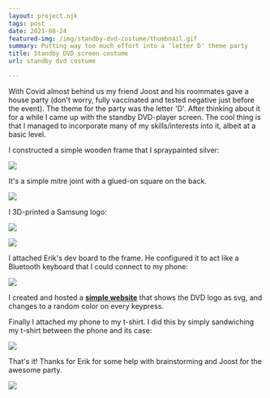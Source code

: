 ```yaml
---
layout: project.njk
tags: post
date: 2021-08-24
featured-img: /img/standby-dvd-costume/thumbnail.gif
summary: Putting way too much effort into a 'letter D' theme party
title: Standby DVD screen costume
url: standby dvd costume

---
```


With Covid almost behind us my friend Joost and his roommates gave a house party (don't worry, fully vaccinated and tested negative just before the event). The theme for the party was the letter 'D'. After thinking about it for a while I came up with the standby DVD-player screen. The cool thing is that I managed to incorporate many of my skills/interests into it, albeit at a basic level.

I constructed a simple wooden frame that I spraypainted silver:

![](/img/standby-dvd-costume/frame-front.jpg)

It's a simple mitre joint with a glued-on square on the back.

![](/img/standby-dvd-costume/frame-back.jpg)


I 3D-printed a Samsung logo:

![](/img/standby-dvd-costume/logo-3d.jpg)

![](/img/standby-dvd-costume/logo-printed.jpg)

I attached Erik's dev board to the frame. He configured it to act like a Bluetooth keyboard that I could connect to my phone:

![](/img/standby-dvd-costume/nordic.jpg)

I created and hosted a **[simple website](/dvd)** that shows the DVD logo as svg, and changes to a random color on every keypress.

Finally I attached my phone to my t-shirt. I did this by simply sandwiching my t-shirt between the phone and its case: 

![](/img/standby-dvd-costume/tshirt-and-keypress.gif)


That's it! Thanks for Erik for some help with brainstorming and Joost for the awesome party.

![](/img/standby-dvd-costume/standby-dvd-costume.gif)